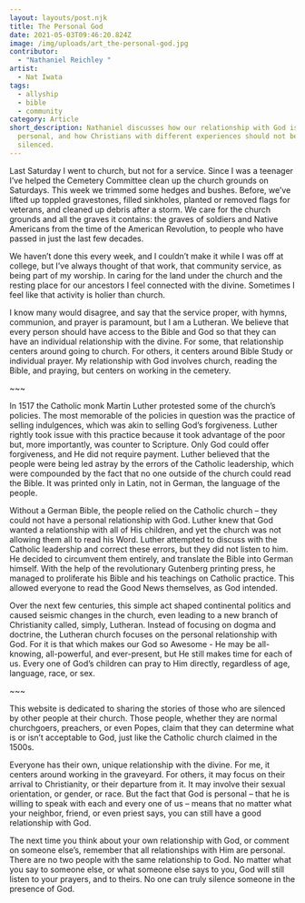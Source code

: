 ```yaml
---
layout: layouts/post.njk
title: The Personal God
date: 2021-05-03T09:46:20.824Z
image: /img/uploads/art_the-personal-god.jpg
contributor:
  - "Nathaniel Reichley "
artist:
  - Nat Iwata
tags:
  - allyship
  - bible
  - community
category: Article
short_description: Nathaniel discusses how our relationship with God is
  personal, and how Christians with different experiences should not be
  silenced.
---
```

Last Saturday I went to church, but not for a service. Since I was a teenager I’ve helped the Cemetery Committee clean up the church grounds on Saturdays. This week we trimmed some hedges and bushes. Before, we’ve lifted up toppled gravestones, filled sinkholes, planted or removed flags for veterans, and cleaned up debris after a storm. We care for the church grounds and all the graves it contains: the graves of soldiers and Native Americans from the time of the American Revolution, to people who have passed in just the last few decades.

We haven’t done this every week, and I couldn’t make it while I was off at college, but I’ve always thought of that work, that community service, as being part of my worship. In caring for the land under the church and the resting place for our ancestors I feel connected with the divine. Sometimes I feel like that activity is holier than church.

I know many would disagree, and say that the service proper, with hymns, communion, and prayer is paramount, but I am a Lutheran. We believe that every person should have access to the Bible and God so that they can have an individual relationship with the divine. For some, that relationship centers around going to church. For others, it centers around Bible Study or individual prayer. My relationship with God involves church, reading the Bible, and praying, but centers on working in the cemetery.

<span class='text-center'>\~\~~</span>

In 1517 the Catholic monk Martin Luther protested some of the church’s policies. The most memorable of the policies in question was the practice of selling indulgences, which was akin to selling God’s forgiveness. Luther rightly took issue with this practice because it took advantage of the poor but, more importantly, was counter to Scripture. Only God could offer forgiveness, and He did not require payment. Luther believed that the people were being led astray by the errors of the Catholic leadership, which were compounded by the fact that no one outside of the church could read the Bible. It was printed only in Latin, not in German, the language of the people.

Without a German Bible, the people relied on the Catholic church – they could not have a personal relationship with God. Luther knew that God wanted a relationship with all of His children, and yet the church was not allowing them all to read his Word. Luther attempted to discuss with the Catholic leadership and correct these errors, but they did not listen to him. He decided to circumvent them entirely, and translate the Bible into German himself. With the help of the revolutionary Gutenberg printing press, he managed to proliferate his Bible and his teachings on Catholic practice. This allowed everyone to read the Good News themselves, as God intended.

Over the next few centuries, this simple act shaped continental politics and caused seismic changes in the church, even leading to a new branch of Christianity called, simply, Lutheran. Instead of focusing on dogma and doctrine, the Lutheran church focuses on the personal relationship with God. For it is that which makes our God so Awesome - He may be all-knowing, all-powerful, and ever-present, but He still makes time for each of us. Every one of God’s children can pray to Him directly, regardless of age, language, race, or sex.

<span class='text-center'>\~\~~</span>

This website is dedicated to sharing the stories of those who are silenced by other people at their church. Those people, whether they are normal churchgoers, preachers, or even Popes, claim that they can determine what is or isn’t acceptable to God, just like the Catholic church claimed in the 1500s.

Everyone has their own, unique relationship with the divine. For me, it centers around working in the graveyard. For others, it may focus on their arrival to Christianity, or their departure from it. It may involve their sexual orientation, or gender, or race. But the fact that God is personal – that he is willing to speak with each and every one of us – means that no matter what your neighbor, friend, or even priest says, you can still have a good relationship with God.

The next time you think about your own relationship with God, or comment on someone else’s, remember that all relationships with Him are personal. There are no two people with the same relationship to God. No matter what you say to someone else, or what someone else says to you, God will still listen to your prayers, and to theirs. No one can truly silence someone in the presence of God.